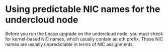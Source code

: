 Using predictable NIC names for the undercloud node
=========

Before you run the Leapp upgrade on the undercloud node, you must check for kernel-based NIC names, which usually contain an eth prefix. These NIC names are usually unpredictable in terms of NIC assignments.
